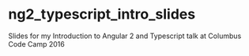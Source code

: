 # ng2_typescript_intro_slides
Slides for my Introduction to Angular 2 and Typescript talk at Columbus Code Camp 2016
